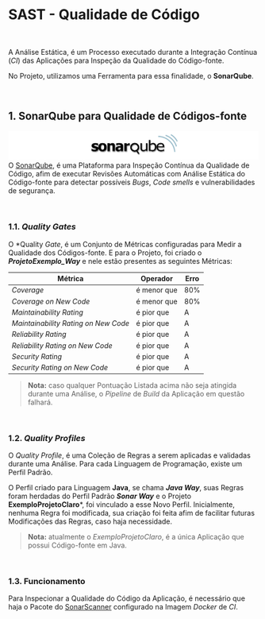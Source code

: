 # **SAST - Qualidade de Código**  

<br/>

A Análise Estática, é um Processo executado durante a Integração Contínua (*CI*) das Aplicações para Inspeção da Qualidade do Código-fonte.

No Projeto, utilizamos uma Ferramenta para essa finalidade, o **SonarQube**.

<br/>

## **1. SonarQube para Qualidade de Códigos-fonte**

![sonarqube-image](/attachments/sonarqube-image.png "SonarQube Image")
O [SonarQube](https://docs.sonarqube.org/latest/ "Documentação sobre o SonarQube"), é uma Plataforma para Inspeção Contínua da Qualidade de Código, afim de executar Revisões Automáticas com Análise Estática do Código-fonte para detectar possíveis *Bugs*, *Code smells* e vulnerabilidades de segurança.

<br/>

### **1.1. *Quality Gates***
O *Quality *Gate*, é um Conjunto de Métricas configuradas para Medir a Qualidade dos Códigos-fonte. E para o Projeto, foi criado o ***ProjetoExemplo_Way*** e nele estão presentes as seguintes Métricas:

Métrica|Operador|Erro
-|-|-
*Coverage* | é menor que | 80%
*Coverage on New Code* | é menor que | 80%
*Maintainability Rating* | é pior que | A
*Maintainability Rating on New Code* | é pior que | A
*Reliability Rating* | é pior que | A
*Reliability Rating on New Code* | é pior que | A
*Security Rating* | é pior que | A
*Security Rating on New Code* | é pior que | A

> **Nota:** caso qualquer Pontuação Listada acima não seja atingida durante uma Análise, o *Pipeline* de *Build* da Aplicação em questão falhará.

<br/>

### **1.2. *Quality Profiles***
O *Quality Profile*, é uma Coleção de Regras a serem aplicadas e validadas durante uma Análise. Para cada Linguagem de Programação, existe um Perfil Padrão.

O Perfil criado para Linguagem **Java**, se chama ***Java Way***, suas Regras foram herdadas do Perfil Padrão ***Sonar Way*** e o Projeto **ExemploProjetoClaro***, foi vinculado a esse Novo Perfil. Inicialmente, nenhuma Regra foi modificada, sua criação foi feita afim de facilitar futuras Modificações das Regras, caso haja necessidade.

> **Nota:** atualmente o *ExemploProjetoClaro*, é a única Aplicação que possui Código-fonte em Java.

<br/>

### **1.3. Funcionamento**
Para Inspecionar a Qualidade do Código da Aplicação, é necessário que haja o Pacote do [SonarScanner](https://docs.sonarqube.org/latest/analysis/scan/sonarscanner/ "Documentação sobre o SonarScanner") configurado na Imagem *Docker* de *CI*.

<br/>